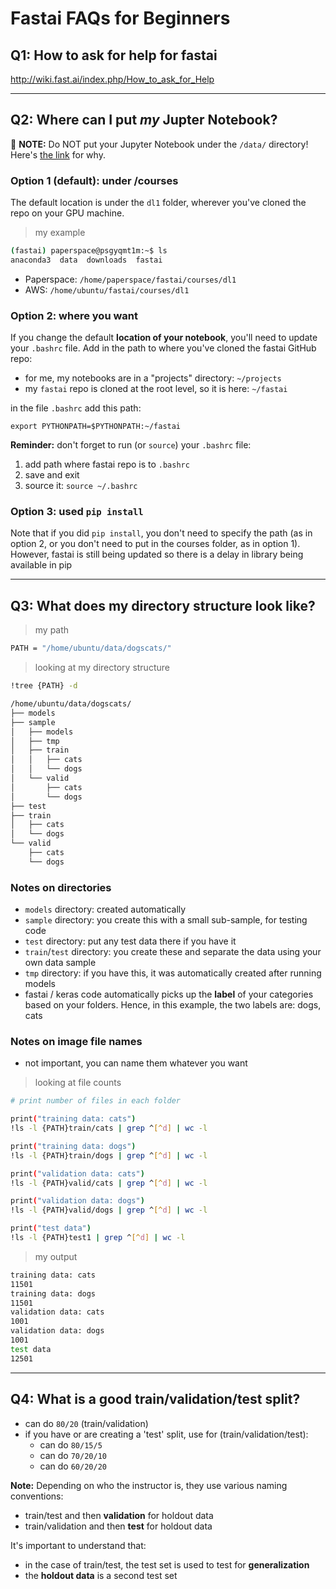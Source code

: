 # Fastai FAQs for Beginners

## Q1:  How to ask for help for fastai
http://wiki.fast.ai/index.php/How_to_ask_for_Help

---
## Q2:  Where can I put _my_ Jupter Notebook?

:red_circle: **NOTE:** Do NOT put your Jupyter Notebook under the `/data/` directory!  Here's [the link](http://forums.fast.ai/t/how-to-remove-ipynb-checkpoint/8532/2) for why.

### Option 1 (default):  under /courses
The default location is under the `dl1` folder, wherever you've cloned the repo on your GPU machine.
>my example
```bash
(fastai) paperspace@psgyqmt1m:~$ ls
anaconda3  data  downloads  fastai
```
- Paperspace:  `/home/paperspace/fastai/courses/dl1`
- AWS:         `/home/ubuntu/fastai/courses/dl1`

### Option 2:  where you want
If you change the default **location of your notebook**, you'll need to update your `.bashrc` file.  Add in the path to where you've cloned the fastai GitHub repo:  
- for me, my notebooks are in a "projects" directory:  `~/projects`
- my `fastai` repo is cloned at the root level, so it is here:  `~/fastai`

in the file `.bashrc`  add this path:
```
export PYTHONPATH=$PYTHONPATH:~/fastai
```  
**Reminder:** don't forget to run (or `source`) your `.bashrc` file:  
1.  add path where fastai repo is to `.bashrc`
2.  save and exit
3.  source it:  `source ~/.bashrc`

### Option 3:  used `pip install`
Note that if you did `pip install`, you don't need to specify the path (as in option 2, or you don't need to put in the courses folder, as in option 1).  
However, fastai is still being updated so there is a delay in library being available in pip

---
## Q3:  What does my directory structure look like?
>my path
```bash
PATH = "/home/ubuntu/data/dogscats/"
```

>looking at my directory structure
```bash
!tree {PATH} -d
```
```bash
/home/ubuntu/data/dogscats/
├── models
├── sample
│   ├── models
│   ├── tmp
│   ├── train
│   │   ├── cats
│   │   └── dogs
│   └── valid
│       ├── cats
│       └── dogs
├── test
├── train
│   ├── cats
│   └── dogs
└── valid
    ├── cats
    └── dogs
```
### Notes on directories
* `models` directory:  created automatically
* `sample` directory:  you create this with a small sub-sample, for testing code
* `test` directory:  put any test data there if you have it
* `train`/`test` directory:  you create these and separate the data using your own data sample
* `tmp` directory:  if you have this, it was automatically created after running models
* fastai / keras code automatically picks up the **label** of your categories based on your folders.  Hence, in this example, the two labels are:  dogs, cats

### Notes on image file names
* not important, you can name them whatever you want


>looking at file counts
```bash
# print number of files in each folder

print("training data: cats")
!ls -l {PATH}train/cats | grep ^[^d] | wc -l

print("training data: dogs")
!ls -l {PATH}train/dogs | grep ^[^d] | wc -l

print("validation data: cats")
!ls -l {PATH}valid/cats | grep ^[^d] | wc -l

print("validation data: dogs")
!ls -l {PATH}valid/dogs | grep ^[^d] | wc -l

print("test data")
!ls -l {PATH}test1 | grep ^[^d] | wc -l
```
>my output
```bash
training data: cats
11501
training data: dogs
11501
validation data: cats
1001
validation data: dogs
1001
test data
12501
```
---
## Q4:  What is a good train/validation/test split?
- can do `80/20` (train/validation)
- if you have or are creating a 'test' split, use for (train/validation/test):
    - can do `80/15/5`
    - can do `70/20/10` 
    - can do `60/20/20` 
    
**Note:**  Depending on who the instructor is, they use various naming conventions:  
- train/test and then **validation** for holdout data
- train/validation and then **test** for holdout data

It's important to understand that:  
- in the case of train/test, the test set is used to test for **generalization**
- the **holdout data** is a second test set
    
 


